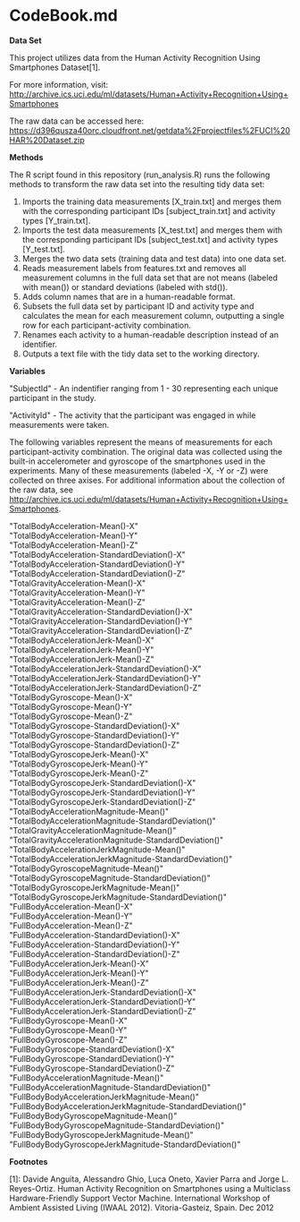 CodeBook.md
===========

**Data Set**

This project utilizes data from the Human Activity Recognition Using Smartphones Dataset[1]. 

For more information, visit: 
http://archive.ics.uci.edu/ml/datasets/Human+Activity+Recognition+Using+Smartphones

The raw data can be accessed here: 
https://d396qusza40orc.cloudfront.net/getdata%2Fprojectfiles%2FUCI%20HAR%20Dataset.zip

**Methods**

The R script found in this repository (run_analysis.R) runs the following methods to transform the raw data set into the resulting tidy data set:

 1. Imports the training data measurements [X_train.txt] and merges them with the corresponding participant IDs [subject_train.txt] and activity types [Y_train.txt].
 2. Imports the test data measurements [X_test.txt] and merges them with the corresponding participant IDs [subject_test.txt] and activity types [Y_test.txt].
 3. Merges the two data sets (training data and test data) into one data set.
 4. Reads measurement labels from features.txt and removes all measurement columns in the full data set that are not means (labeled with mean()) or standard deviations (labeled with std()).
 5. Adds column names that are in a human-readable format.
 6. Subsets the full data set by participant ID and activity type and calculates the mean for each measurement column, outputting a single row for each participant-activity combination.
 7. Renames each activity to a human-readable description instead of an identifier.
 8. Outputs a text file with the tidy data set to the working directory.

**Variables**

"SubjectId" - An indentifier ranging from 1 - 30 representing each unique participant in the study.

"ActivityId" - The activity that the participant was engaged in while measurements were taken.

The following variables represent the means of measurements for each participant-activity combination. The original data was collected using the built-in accelerometer and gyroscope of the smartphones used in the experiments. Many of these measurements (labeled -X, -Y or -Z) were collected on three axises. For additional information about the collection of the raw data, see http://archive.ics.uci.edu/ml/datasets/Human+Activity+Recognition+Using+Smartphones.

 "TotalBodyAcceleration-Mean()-X"                           
 "TotalBodyAcceleration-Mean()-Y"                           
 "TotalBodyAcceleration-Mean()-Z"                           
 "TotalBodyAcceleration-StandardDeviation()-X"              
 "TotalBodyAcceleration-StandardDeviation()-Y"              
 "TotalBodyAcceleration-StandardDeviation()-Z"              
 "TotalGravityAcceleration-Mean()-X"                            
 "TotalGravityAcceleration-Mean()-Y"                            
 "TotalGravityAcceleration-Mean()-Z"                            
 "TotalGravityAcceleration-StandardDeviation()-X"               
 "TotalGravityAcceleration-StandardDeviation()-Y"               
 "TotalGravityAcceleration-StandardDeviation()-Z"               
 "TotalBodyAccelerationJerk-Mean()-X"                       
 "TotalBodyAccelerationJerk-Mean()-Y"                       
 "TotalBodyAccelerationJerk-Mean()-Z"                       
 "TotalBodyAccelerationJerk-StandardDeviation()-X"          
 "TotalBodyAccelerationJerk-StandardDeviation()-Y"          
 "TotalBodyAccelerationJerk-StandardDeviation()-Z"          
 "TotalBodyGyroscope-Mean()-X"                              
 "TotalBodyGyroscope-Mean()-Y"                              
 "TotalBodyGyroscope-Mean()-Z"                              
 "TotalBodyGyroscope-StandardDeviation()-X"                 
 "TotalBodyGyroscope-StandardDeviation()-Y"                 
 "TotalBodyGyroscope-StandardDeviation()-Z"                 
 "TotalBodyGyroscopeJerk-Mean()-X"                          
 "TotalBodyGyroscopeJerk-Mean()-Y"                          
 "TotalBodyGyroscopeJerk-Mean()-Z"                          
 "TotalBodyGyroscopeJerk-StandardDeviation()-X"             
 "TotalBodyGyroscopeJerk-StandardDeviation()-Y"             
 "TotalBodyGyroscopeJerk-StandardDeviation()-Z"             
 "TotalBodyAccelerationMagnitude-Mean()"                    
 "TotalBodyAccelerationMagnitude-StandardDeviation()"       
 "TotalGravityAccelerationMagnitude-Mean()"                     
 "TotalGravityAccelerationMagnitude-StandardDeviation()"        
 "TotalBodyAccelerationJerkMagnitude-Mean()"                
 "TotalBodyAccelerationJerkMagnitude-StandardDeviation()"   
 "TotalBodyGyroscopeMagnitude-Mean()"                       
 "TotalBodyGyroscopeMagnitude-StandardDeviation()"          
 "TotalBodyGyroscopeJerkMagnitude-Mean()"                   
 "TotalBodyGyroscopeJerkMagnitude-StandardDeviation()"      
 "FullBodyAcceleration-Mean()-X"                            
 "FullBodyAcceleration-Mean()-Y"                            
 "FullBodyAcceleration-Mean()-Z"                            
 "FullBodyAcceleration-StandardDeviation()-X"               
 "FullBodyAcceleration-StandardDeviation()-Y"               
 "FullBodyAcceleration-StandardDeviation()-Z"               
 "FullBodyAccelerationJerk-Mean()-X"                        
 "FullBodyAccelerationJerk-Mean()-Y"                        
 "FullBodyAccelerationJerk-Mean()-Z"                        
 "FullBodyAccelerationJerk-StandardDeviation()-X"           
 "FullBodyAccelerationJerk-StandardDeviation()-Y"           
 "FullBodyAccelerationJerk-StandardDeviation()-Z"           
 "FullBodyGyroscope-Mean()-X"                               
 "FullBodyGyroscope-Mean()-Y"                               
 "FullBodyGyroscope-Mean()-Z"                               
 "FullBodyGyroscope-StandardDeviation()-X"                  
 "FullBodyGyroscope-StandardDeviation()-Y"                  
 "FullBodyGyroscope-StandardDeviation()-Z"                  
 "FullBodyAccelerationMagnitude-Mean()"                     
 "FullBodyAccelerationMagnitude-StandardDeviation()"        
 "FullBodyBodyAccelerationJerkMagnitude-Mean()"             
 "FullBodyBodyAccelerationJerkMagnitude-StandardDeviation()"
 "FullBodyBodyGyroscopeMagnitude-Mean()"                    
 "FullBodyBodyGyroscopeMagnitude-StandardDeviation()"       
 "FullBodyBodyGyroscopeJerkMagnitude-Mean()"                
 "FullBodyBodyGyroscopeJerkMagnitude-StandardDeviation()"   

**Footnotes**

[1]: Davide Anguita, Alessandro Ghio, Luca Oneto, Xavier Parra and Jorge L. Reyes-Ortiz. Human Activity Recognition on Smartphones using a Multiclass Hardware-Friendly Support Vector Machine. International Workshop of Ambient Assisted Living (IWAAL 2012). Vitoria-Gasteiz, Spain. Dec 2012
